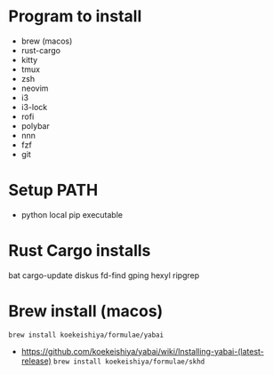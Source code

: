 # Program to install
- brew (macos)
- rust-cargo
- kitty
- tmux
- zsh
- neovim
- i3
- i3-lock
- rofi
- polybar
- nnn
- fzf
- git

# Setup PATH
- python local pip executable

# Rust Cargo installs
bat
cargo-update
diskus
fd-find
gping
hexyl
ripgrep

# Brew install (macos)
`brew install koekeishiya/formulae/yabai`
- https://github.com/koekeishiya/yabai/wiki/Installing-yabai-(latest-release)
`brew install koekeishiya/formulae/skhd`
